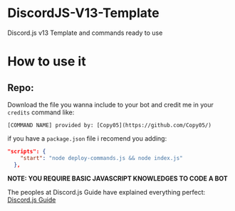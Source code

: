 # DiscordJS-V13-Template
Discord.js v13 Template and commands ready to use


# How to use it

<h2>Repo:</h2>

Download the file you wanna include to your bot and credit me in your `credits` command like:
```
[COMMAND NAME] provided by: [Copy05](https://github.com/Copy05/)
```

if you have a `package.json` file i recomend you adding:
```json
"scripts": {
    "start": "node deploy-commands.js && node index.js"
  },
```

**NOTE: YOU REQUIRE BASIC JAVASCRIPT KNOWLEDGES TO CODE A BOT**

The peoples at Discord.js Guide have explained everything perfect: [Discord.js Guide](https://discordjs.guide/#before-you-begin)
